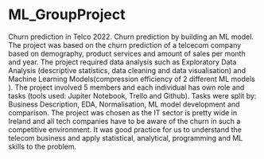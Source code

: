 # ML_GroupProject

Churn prediction in Telco 2022. 
Churn prediction by building an ML model. The project was based on the churn prediction of a telcecom company based on demography, product services and amount of sales per month and year. The project required data analysis such as Exploratory Data Analysis (descriptive statistics, data cleaning and data visualisation)  and  Machine Learning Models(compression efficiency of 2 different ML models ). The project involved 5 members and each individual has own role and tasks (tools used: Jupiter Notebook, Trello and Github). Tasks were split by: Business Description, EDA, Normalisation, ML model development and comparison. The project was chosen as the IT sector is pretty wide in Ireland and all tech companies have to be aware of the churn in such a competitive environment. It was good practice for us to understand the telecom business and apply statistical, analytical, programming and ML skills to the problem. 
